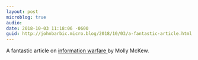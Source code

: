 ```yaml
---
layout: post
microblog: true
audio: 
date: 2018-10-03 11:18:06 -0600
guid: http://johnbarbic.micro.blog/2018/10/03/a-fantastic-article.html
---
```

A fantastic article on [information warfare ](https://www.wired.com/story/information-terrorists-trying-to-reshape-america/) by Molly McKew.

